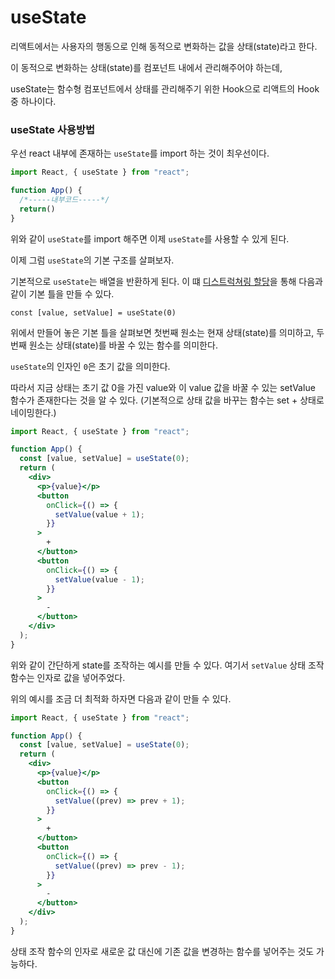 # **useState**

리액트에서는 사용자의 행동으로 인해 동적으로 변화하는 값을 상태(state)라고 한다.

이 동적으로 변화하는 상태(state)를 컴포넌트 내에서 관리해주어야 하는데,

useState는 함수형 컴포넌트에서 상태를 관리해주기 위한 Hook으로 리액트의 Hook 중 하나이다.

### **useState 사용방법**

우선 react 내부에 존재하는 `useState`를 import 하는 것이 최우선이다.

```jsx
import React, { useState } from "react";

function App() {
  /*-----내부코드-----*/
  return()
}
```

위와 같이 `useState`를 import 해주면 이제 `useState`를 사용할 수 있게 된다.

이제 그럼 `useState`의 기본 구조를 살펴보자.

기본적으로 `useState`는 배열을 반환하게 된다. 이 떄 [디스트럭쳐링 할당](https://github.com/GeonwooShin/TIL/blob/master/JS/destructuring.md)을 통해 다음과 같이 기본 틀을 만들 수 있다.

`const [value, setValue] = useState(0)`

위에서 만들어 놓은 기본 틀을 살펴보면 첫번째 원소는 현재 상태(state)를 의미하고, 두번째 원소는 상태(state)를 바꿀 수 있는 함수를 의미한다.

`useState`의 인자인 `0`은 초기 값을 의미한다.

따라서 지금 상태는 초기 값 0을 가진 value와 이 value 값을 바꿀 수 있는 setValue 함수가 존재한다는 것을 알 수 있다. (기본적으로 상태 값을 바꾸는 함수는 set + 상태로 네이밍한다.)

```jsx
import React, { useState } from "react";

function App() {
  const [value, setValue] = useState(0);
  return (
    <div>
      <p>{value}</p>
      <button
        onClick={() => {
          setValue(value + 1);
        }}
      >
        +
      </button>
      <button
        onClick={() => {
          setValue(value - 1);
        }}
      >
        -
      </button>
    </div>
  );
}
```

위와 같이 간단하게 state를 조작하는 예시를 만들 수 있다. 여기서 `setValue` 상태 조작 함수는 인자로 값을 넣어주었다.

위의 예시를 조금 더 최적화 하자면 다음과 같이 만들 수 있다.

```jsx
import React, { useState } from "react";

function App() {
  const [value, setValue] = useState(0);
  return (
    <div>
      <p>{value}</p>
      <button
        onClick={() => {
          setValue((prev) => prev + 1);
        }}
      >
        +
      </button>
      <button
        onClick={() => {
          setValue((prev) => prev - 1);
        }}
      >
        -
      </button>
    </div>
  );
}
```

상태 조작 함수의 인자로 새로운 값 대신에 기존 값을 변경하는 함수를 넣어주는 것도 가능하다.
